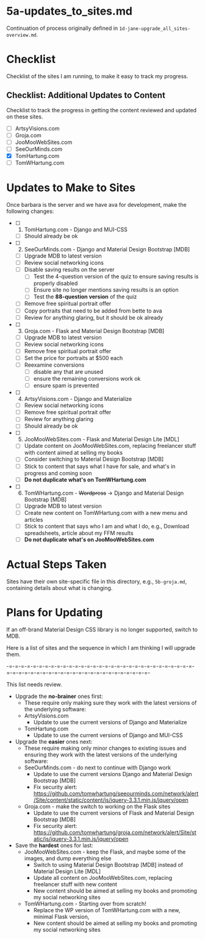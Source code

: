 
# 5a-updates_to_sites.md

Continuation of process originally defined in `1d-jane-upgrade_all_sites-overview.md`.

# Checklist

Checklist of the sites I am running, to make it easy to track my progress.

## Checklist: Additional Updates to Content

Checklist to track the progress in getting the content reviewed and updated on these sites.

- [ ] ArtsyVisions.com
- [ ] Groja.com
- [ ] JooMooWebSites.com
- [ ] SeeOurMinds.com
- [x] TomHartung.com
- [ ] TomWHartung.com

# Updates to Make to Sites

Once barbara is the server and we have ava for development, make the following changes:

- [ ] 1. TomHartung.com - Django and MUI-CSS
    - [ ] Should already be ok
- [ ] 2. SeeOurMinds.com - Django and Material Design Bootstrap [MDB]
    - [ ] Upgrade MDB to latest version
    - [ ] Review social networking icons
    - [ ] Disable saving results on the server
        - [ ] Test the 4-question version of the quiz to ensure saving results is properly disabled
        - [ ] Ensure site no longer mentions saving results is an option
        - [ ] Test the **88-question version** of the quiz
    - [ ] Remove free spiritual portrait offer
    - [ ] Copy portraits that need to be added from bette to ava
    - [ ] Review for anything glaring, but it should be ok already
- [ ] 3. Groja.com - Flask and Material Design Bootstrap [MDB]
    - [ ] Upgrade MDB to latest version
    - [ ] Review social networking icons
    - [ ] Remove free spiritual portrait offer
    - [ ] Set the price for portraits at $500 each
    - [ ] Reexamine conversions
        - [ ] disable any that are unused
        - [ ] ensure the remaining conversions work ok
        - [ ] ensure spam is prevented
- [ ] 4. ArtsyVisions.com - Django and Materialize
    - [ ] Review social networking icons
    - [ ] Remove free spiritual portrait offer
    - [ ] Review for anything glaring
    - [ ] Should already be ok
- [ ] 5. JooMooWebSites.com - Flask and Material Design Lite [MDL]
    - [ ] Update content on JooMooWebSites.com, replacing freelancer stuff with content aimed at selling my books
    - [ ] Consider switching to Material Design Bootstrap [MDB]
    - [ ] Stick to content that says what I have for sale, and what's in progress and coming soon
    - [ ] **Do not duplicate what's on TomWHartung.com**
- [ ] 6. TomWHartung.com - ~~Wordpress~~ -> Django and Material Design Bootstrap [MDB]
    - [ ] Upgrade MDB to latest version
    - [ ] Create new content on TomWHartung.com with a new menu and articles
    - [ ] Stick to content that says who I am and what I do, e.g., Download spreadsheets, article about my FFM results
    - [ ] **Do not duplicate what's on JooMooWebSites.com**

# Actual Steps Taken

Sites have their own site-specific file in this directory, e.g., `5b-groja.md`, containing details about what is changing.

# Plans for Updating

If an off-brand Material Design CSS library is no longer supported, switch to MDB.

Here is a list of sites and the sequence in which I am thinking I will upgrade them.

-=-=-=-=-=-=-=-=-=-=-=-=-=-=-=-=-=-=-=-=-=-=-=-=-=-=-=-=-=-=-=-=-=-=-=-=-=-=-=-=-=-=-=-=-=-=-=-=-=-=-=-=-=-=-=-

This list needs review.

- Upgrade the **no-brainer** ones first:
  - These require only making sure they work with the latest versions of the underlying software:
  - ArtsyVisions.com
    - Update to use the current versions of Django and Materialize
  - TomHartung.com
    - Update to use the current versions of Django and MUI-CSS
- Upgrade the **easier** ones next:
  - These require making only minor changes to existing issues and ensuring they work with the latest versions of the underlying software:
  - SeeOurMinds.com - do next to continue with Django work
    - Update to use the current versions Django and Material Design Bootstrap [MDB]
    - Fix security alert: https://github.com/tomwhartung/seeourminds.com/network/alert/Site/content/static/content/js/jquery-3.3.1.min.js/jquery/open
  - Groja.com - make the switch to working on the Flask sites
    - Update to use the current versions of Flask and Material Design Bootstrap [MDB]
    - Fix security alert: https://github.com/tomwhartung/groja.com/network/alert/Site/static/js/jquery-3.3.1.min.js/jquery/open
- Save the **hardest** ones for last:
  - JooMooWebSites.com - keep the Flask, and maybe some of the images, and dump everything else
    - Switch to using Material Design Bootstrap [MDB] instead of Material Design Lite [MDL]
    - Update all content on JooMooWebSites.com, replacing freelancer stuff with new content
    - New content should be aimed at selling my books and promoting my social networking sites
  - TomWHartung.com - Starting over from scratch!
    - Replace the WP version of TomWHartung.com with a new, minimal Flask version,
    - New content should be aimed at selling my books and promoting my social networking sites

